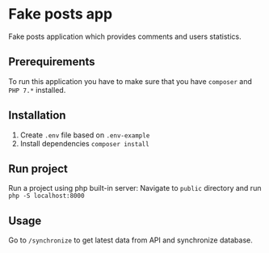# Fake posts app

Fake posts application which provides comments and users statistics.

## Prerequirements
To run this application you have to make sure that you have `composer` and `PHP 7.*` installed.

## Installation
1. Create `.env` file based on `.env-example`
2. Install dependencies `composer install`

## Run project
Run a project using php built-in server:
Navigate to `public` directory and run `php -S localhost:8000`

## Usage
Go to `/synchronize` to get latest data from API and synchronize database.
